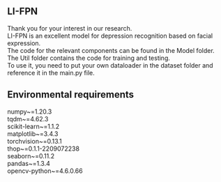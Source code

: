 ## LI-FPN
Thank you for your interest in our research.<br>
LI-FPN is an excellent model for depression recognition based on facial expression.<br>
The code for the relevant components can be found in the Model folder.<br> 
The Util folder contains the code for training and testing.<br>
To use it, you need to put your own dataloader in the dataset folder and reference it in the main.py file.
## Environmental requirements
numpy~=1.20.3<br>
tqdm~=4.62.3<br>
scikit-learn~=1.1.2<br>
matplotlib~=3.4.3<br>
torchvision~=0.13.1<br>
thop~=0.1.1-2209072238<br>
seaborn~=0.11.2<br>
pandas~=1.3.4<br>
opencv-python~=4.6.0.66<br>
